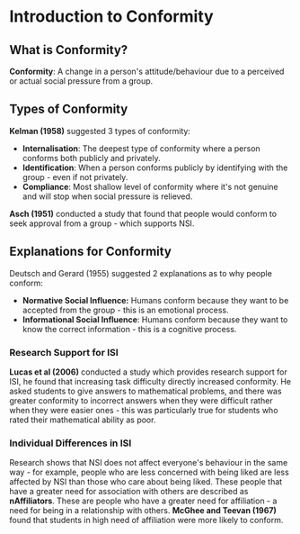 # Introduction to Conformity
## What is Conformity?
**Conformity**: A change in a person's attitude/behaviour due to a perceived or actual social pressure from a group.

## Types of Conformity

**Kelman (1958)** suggested 3 types of conformity:
-   **Internalisation**: The deepest type of conformity where a person conforms both publicly and privately.
-   **Identification**: When a person conforms publicly by identifying with the group - even if not privately.
-   **Compliance**: Most shallow level of conformity where it's not genuine and will stop when social pressure is relieved.

**Asch (1951)** conducted a study that found that people would conform to seek approval from a group - which supports NSI.

## Explanations for Conformity

Deutsch and Gerard (1955) suggested 2 explanations as to why people conform:
-   **Normative Social Influence:** Humans conform because they want to be accepted from the group - this is an emotional process.
-   **Informational Social Influence**: Humans conform because they want to know the correct information - this is a cognitive process.

### Research Support for ISI
**Lucas et al (2006)** conducted a study which provides research support for ISI, he found that increasing task difficulty directly increased conformity. He asked students to give answers to mathematical problems, and there was greater conformity to incorrect answers when they were difficult rather when they were easier ones - this was particularly true for students who rated their mathematical ability as poor.

### Individual Differences in ISI
Research shows that NSI does not affect everyone's behaviour in the same way - for example, people who are less concerned with being liked are less affected by NSI than those who care about being liked. These people that have a greater need for association with others are described as **nAffiliators**. These are people who have a greater need for affiliation - a need for being in a relationship with others. **McGhee and Teevan (1967)** found that students in high need of affiliation were more likely to conform.
